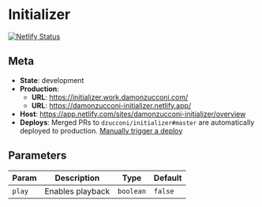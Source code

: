 # Initializer

[![Netlify Status](https://api.netlify.com/api/v1/badges/b390c84a-eb5b-4530-910a-1fadb6463b75/deploy-status)](https://app.netlify.com/sites/damonzucconi-initializer/deploys)

## Meta

- **State**: development
- **Production**:
  - **URL**: https://initializer.work.damonzucconi.com/
  - **URL**: https://damonzucconi-initializer.netlify.app/
- **Host**: https://app.netlify.com/sites/damonzucconi-initializer/overview
- **Deploys**: Merged PRs to `dzucconi/initializer#master` are automatically deployed to production. [Manually trigger a deploy](https://app.netlify.com/sites/damonzucconi-initializer/deploys)

## Parameters

| Param  | Description      | Type      | Default |
| ------ | ---------------- | --------- | ------- |
| `play` | Enables playback | `boolean` | `false` |
